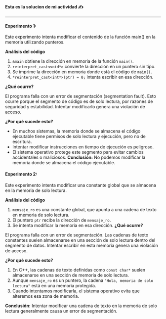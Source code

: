 
#### Esta es la solucion de mi actividad ✍️
---

#### **Experimento 1:**
Este experimento intenta modificar el contenido de la función main() en la memoria utilizando punteros.

**Análisis del código**

1. `&main` obtiene la dirección en memoria de la función `main()`.
2. `reinterpret_cast<void*>` convierte la dirección en un puntero sin tipo.
3. Se imprime la dirección en memoria donde está el código de `main()`.
4. `*reinterpret_cast<int*>(ptr) = 0;` intenta escribir en esa dirección.

**¿Qué ocurre?**

El programa falla con un error de segmentación (segmentation fault).
Esto ocurre porque el segmento de código es de solo lectura, por razones de seguridad y estabilidad. Intentar modificarlo genera una violación de acceso.

**¿Por qué sucede esto?**

- En muchos sistemas, la memoria donde se almacena el código ejecutable tiene permisos de solo lectura y ejecución, pero no de escritura.
- Intentar modificar instrucciones en tiempo de ejecución es peligroso.
- El sistema operativo protege este segmento para evitar cambios accidentales o maliciosos.
**Conclusión:** No podemos modificar la memoria donde se almacena el código ejecutable.

#### **Experimento 2:**
Este experimento intenta modificar una constante global que se almacena en la memoria de solo lectura.

**Análisis del código**

1. `mensaje_ro` es una constante global, que apunta a una cadena de texto en memoria de solo lectura.
2. El puntero `ptr` recibe la dirección de `mensaje_ro`.
3. Se intenta modificar la memoria en esa dirección.
**¿Qué ocurre?**

El programa falla con un error de segmentación.
Las cadenas de texto constantes suelen almacenarse en una sección de solo lectura dentro del segmento de datos. Intentar escribir en esta memoria genera una violación de acceso.

**¿Por qué sucede esto?**
1. En C++, las cadenas de texto definidas como `const char*` suelen almacenarse en una sección de memoria de solo lectura.
2. Aunque `mensaje_ro` es un puntero, la cadena `"Hola, memoria de solo lectura"` está en una memoria protegida.
3. Cuando intentamos modificarla, el sistema operativo evita que alteremos esa zona de memoria.

**Conclusión:** Intentar modificar una cadena de texto en la memoria de solo lectura generalmente causa un error de segmentación.